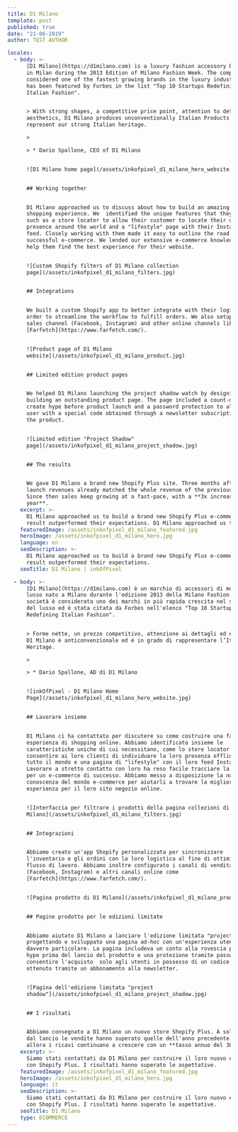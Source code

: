 ```yaml
---
title: D1 Milano
template: post
published: true
date: "21-06-2019"
author: TEST AUTHOR

locales:
  - body: >-
      [D1 Milano](https://d1milano.com) is a luxury fashion accessory brand born
      in Milan during the 2013 Edition of Milano Fashion Week. The company is
      considered one of the fastest growing brands in the luxury industry and
      has been featured by Forbes in the list "Top 10 Startups Redefining
      Italian Fashion".


      > With strong shapes, a competitive price point, attention to details and
      aesthetics, D1 Milano produces unconventionally Italian Products that
      represent our strong Italian heritage.

      >

      > * Dario Spallone, CEO of D1 Milano


      ![D1 Milano home page](/assets/inkofpixel_d1_milano_hero_website.jpg)


      ## Working together


      D1 Milano approached us to discuss about how to build an amazing online
      shopping experience. We  identified the unique features that they need,
      such as a store locator to allow their customer to locate their offline
      presence around the world and a "lifestyle" page with their Instagram
      feed. Closely working with them made it easy to outline the road for a
      successful e-commerce. We lended our extensive e-commerce knowledge to
      help them find the best experience for their website.


      ![Custom Shopify filters of D1 Milano collection
      page](/assets/inkofpixel_d1_milano_filters.jpg)


      ## Integrations


      We built a custom Shopify app to better integrate with their logistic in
      order to streamline the workflow to fulfill orders. We also setup social
      sales channel (Facebook, Instagram) and other online channels like
      [Farfetch](https://www.farfetch.com/).


      ![Product page of D1 Milano
      website](/assets/inkofpixel_d1_milano_product.jpg)


      ## Limited edition product pages


      We helped D1 Milano launching the project shadow watch by designing and
      building an outstanding product page. The page included a count-down to
      create hype before product launch and a password protection to allow only
      user with a special code obtained through a newsletter subscription to buy
      the product.


      ![Limited edition "Project Shadow"
      page](/assets/inkofpixel_d1_milano_project_shadow.jpg)


      ## The results


      We gave D1 Milano a brand new Shopify Plus site. Three months after the
      launch revenues already matched the whole revenue of the previous year.
      Since then sales keep growing at a fast-pace, with a **3x increase year on
      year**.
    excerpt: >-
      D1 Milano approached us to build a brand new Shopify Plus e-commerce. The
      result outperformed their expectations. D1 Milano approached us to build a brand new Shopify Plus e-commerce. The result outperformed their expectations. D1 Milano approached us to build a brand new Shopify Plus e-commerce. The result outperformed their expectations. D1 Milano approached us to build a brand new Shopify Plus e-commerce. The result outperformed their expectations.
    featuredImage: /assets/inkofpixel_d1_milano_featured.jpg
    heroImage: /assets/inkofpixel_d1_milano_hero.jpg
    language: en
    seoDescription: >-
      D1 Milano approached us to build a brand new Shopify Plus e-commerce. The
      result outperformed their expectations.
    seoTitle: D1 Milano | inkOfPixel

  - body: >-
      [D1 Milano](https://d1milano.com) è un marchio di accessori di moda di
      lusso nato a Milano durante l'edizione 2013 della Milano Fashion Week. La
      società è considerata uno dei marchi in più rapida crescita nel settore
      del lusso ed è stata citata da Forbes nell'elenco "Top 10 Startups
      Redefining Italian Fashion".


      > Forme nette, un prezzo competitivo, attenzione ai dettagli ed estetica,
      D1 Milano è anticonvenzionale ed è in grado di rappresentare l’Italian
      Heritage.

      >

      > * Dario Spallone, AD di D1 Milano


      ![inkOfPixel - D1 Milano Home
      Page](/assets/inkofpixel_d1_milano_hero_website.jpg)


      ## Lavorare insieme


      D1 Milano ci ha contattato per discutere su come costruire una fantastica
      esperienza di shopping online. Abbiamo identificato insieme le
      caratteristiche uniche di cui necessitano, come lo store locator per
      consentire ai loro clienti di individuare la loro presenza offline in
      tutto il mondo e una pagina di "lifestyle" con il loro feed Instagram.
      Lavorare a stretto contatto con loro ha reso facile tracciare la strada
      per un e-commerce di successo. Abbiamo messo a disposizione la nostra
      conoscenza del mondo e-commerce per aiutarli a trovare la migliore
      esperienza per il loro sito negozio online.


      ![Interfaccia per filtrare i prodotti della pagina collezioni di D1
      Milano](/assets/inkofpixel_d1_milano_filters.jpg)


      ## Integrazioni


      Abbiamo creato un'app Shopify personalizzata per sincronizzare
      l'inventario e gli ordini con la loro logistica al fine di ottimizzare il
      flusso di lavoro. Abbiamo inoltre configurato i canali di vendita social
      (Facebook, Instagram) e altri canali online come
      [Farfetch](https://www.farfetch.com/).


      ![Pagina prodotto di D1 Milano](/assets/inkofpixel_d1_milano_product.jpg)


      ## Pagine prodotto per le edizioni limitate


      Abbiamo aiutato D1 Milano a lanciare l'edizione limitata "project shadow"
      progettando e sviluppato una pagina ad-hoc con un'esperienza utente
      davvero particolare. La pagina includeva un conto alla rovescia per creare
      hype prima del lancio del prodotto e una protezione tramite password per
      consentire l'acquisto  solo agli utenti in possesso di un codice speciale
      ottenuto tramite un abbonamento alla newsletter.


      ![Pagina dell'edizione limitata "project
      shadow"](/assets/inkofpixel_d1_milano_project_shadow.jpg)


      ## I risultati


      Abbiamo consegnato a D1 Milano un nuovo store Shopify Plus. A soli 3 mesi
      dal lancio le vendite hanno superato quelle dell'anno precedente. Da
      allora i ricavi continuano a crescere con un **tasso annuo del 300%**.
    excerpt: >-
      Siamo stati contattati da D1 Milano per costruire il loro nuovo e-commerce
      con Shopify Plus. I risultati hanno superato le aspettative.
    featuredImage: /assets/inkofpixel_d1_milano_featured.jpg
    heroImage: /assets/inkofpixel_d1_milano_hero.jpg
    language: it
    seoDescription: >-
      Siamo stati contattati da D1 Milano per costruire il loro nuovo e-commerce
      con Shopify Plus. I risultati hanno superato le aspettative.
    seoTitle: D1 Milano
    type: ECOMMERCE
---
```

